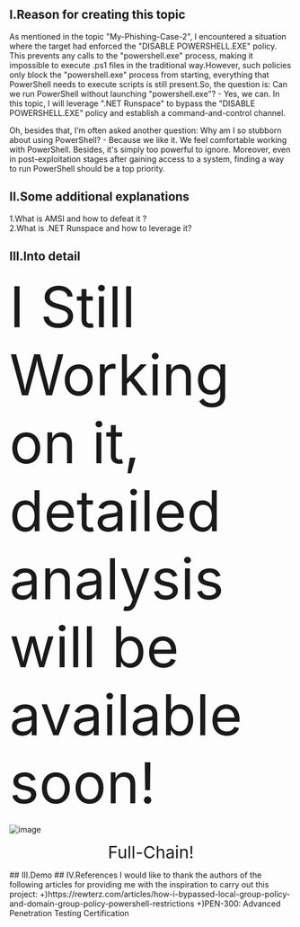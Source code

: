 ## I.Reason for creating this topic  
As mentioned in the topic "My-Phishing-Case-2", I encountered a situation where the target had enforced the "DISABLE POWERSHELL.EXE" policy. This prevents any calls to the "powershell.exe" process, making it impossible to execute .ps1 files in the traditional way.However, such policies only block the "powershell.exe" process from starting, everything that PowerShell needs to execute scripts is still present.So, the question is: Can we run PowerShell without launching "powershell.exe"? - Yes, we can. In this topic, I will leverage ".NET Runspace" to bypass the "DISABLE POWERSHELL.EXE" policy and establish a command-and-control channel.  

Oh, besides that, I’m often asked another question: Why am I so stubborn about using PowerShell? - Because we like it. We feel comfortable working with PowerShell. Besides, it's simply too powerful to ignore. Moreover, even in post-exploitation stages after gaining access to a system, finding a way to run PowerShell should be a top priority.  
## II.Some additional explanations  
1.What is AMSI and how to defeat it ?  
2.What is .NET Runspace and how to leverage it?  
## III.Into detail  


<span style="font-size:100px;">I Still Working on it, detailed analysis will be available soon!</span>

![image](https://github.com/user-attachments/assets/5ffeb23e-5e1b-41ba-8a09-935af73f97cf)  
<p align="center"> 
<span style="font-size:30px;">Full-Chain!</span>
</p>
## III.Demo
## IV.References
I would like to thank the authors of the following articles for providing me with the inspiration to carry out this project:
+)https://rewterz.com/articles/how-i-bypassed-local-group-policy-and-domain-group-policy-powershell-restrictions  
+)PEN-300: Advanced Penetration Testing Certification  




